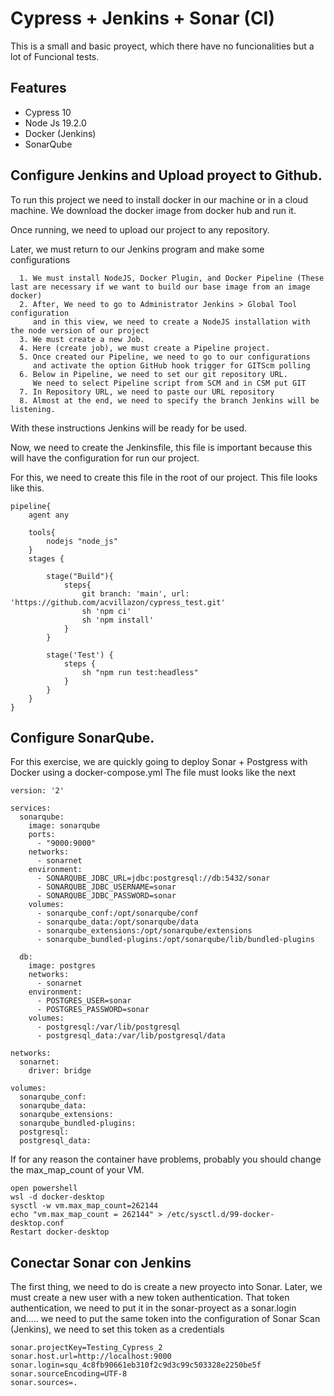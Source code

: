
# Cypress + Jenkins + Sonar (CI)

This is a small and basic proyect, which there have no funcionalities 
but a lot of Funcional tests.


## Features

- Cypress 10
- Node Js 19.2.0
- Docker (Jenkins)
- SonarQube


## Configure Jenkins and Upload proyect to Github.

To run this project we need to install docker in our machine or 
in a cloud machine. We download the docker image from docker hub and
run it.

Once running, we need to upload our project to any repository.

Later, we must return to our Jenkins program and make some configurations

      1. We must install NodeJS, Docker Plugin, and Docker Pipeline (These last are necessary if we want to build our base image from an image docker) 
      2. After, We need to go to Administrator Jenkins > Global Tool configuration
         and in this view, we need to create a NodeJS installation with the node version of our project  
      3. We must create a new Job.
      4. Here (create job), we must create a Pipeline project.
      5. Once created our Pipeline, we need to go to our configurations 
         and activate the option GitHub hook trigger for GITScm polling
      6. Below in Pipeline, we need to set our git repository URL.
         We need to select Pipeline script from SCM and in CSM put GIT
      7. In Repository URL, we need to paste our URL repository
      8. Almost at the end, we need to specify the branch Jenkins will be listening.

With these instructions Jenkins will be ready for be used.

Now, we need to create the Jenkinsfile, this file is important because this
will have the configuration for run our project.

For this, we need to create this file in the root of our project.
This file looks like this.

````
pipeline{
    agent any

    tools{
        nodejs "node_js"
    }
    stages {

        stage("Build"){
            steps{
                git branch: 'main', url: 'https://github.com/acvillazon/cypress_test.git'
                sh 'npm ci'
                sh 'npm install'
            }
        }

        stage('Test') {
            steps {
                sh "npm run test:headless"
            }
        }
    }
}
````

## Configure SonarQube.

For this exercise, we are quickly going to deploy Sonar + Postgress with Docker using a docker-compose.yml
The file must looks like the next

````
version: '2'
 
services:
  sonarqube:
    image: sonarqube
    ports:
      - "9000:9000"
    networks:
      - sonarnet
    environment:
      - SONARQUBE_JDBC_URL=jdbc:postgresql://db:5432/sonar
      - SONARQUBE_JDBC_USERNAME=sonar
      - SONARQUBE_JDBC_PASSWORD=sonar
    volumes:
      - sonarqube_conf:/opt/sonarqube/conf
      - sonarqube_data:/opt/sonarqube/data
      - sonarqube_extensions:/opt/sonarqube/extensions
      - sonarqube_bundled-plugins:/opt/sonarqube/lib/bundled-plugins
      
  db:
    image: postgres
    networks:
      - sonarnet
    environment:
      - POSTGRES_USER=sonar
      - POSTGRES_PASSWORD=sonar
    volumes:
      - postgresql:/var/lib/postgresql
      - postgresql_data:/var/lib/postgresql/data
      
networks:
  sonarnet:
    driver: bridge
 
volumes:
  sonarqube_conf:
  sonarqube_data:
  sonarqube_extensions:
  sonarqube_bundled-plugins:
  postgresql:
  postgresql_data:
````

If for any reason the container have problems, probably you should change the max_map_count of your VM.

````
open powershell
wsl -d docker-desktop
sysctl -w vm.max_map_count=262144
echo "vm.max_map_count = 262144" > /etc/sysctl.d/99-docker-desktop.conf
Restart docker-desktop
````

## Conectar Sonar con Jenkins

The first thing, we need to do is create a new proyecto into Sonar.
Later, we must create a new user with a new token authentication.
That token authentication, we need to put it in the sonar-proyect as a sonar.login
and..... we need to put the same token into the configuration of Sonar Scan (Jenkins), we need to set this token as a credentials

````
sonar.projectKey=Testing_Cypress_2
sonar.host.url=http://localhost:9000
sonar.login=squ_4c8fb90661eb310f2c9d3c99c503328e2250be5f
sonar.sourceEncoding=UTF-8
sonar.sources=.
````
